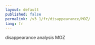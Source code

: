 ```yaml
---
layout: default
published: false
permalink: /v3_1/fr/disappearance/MOZ/
lang: fr
---
```


disappearance analysis MOZ
